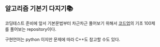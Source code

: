 ## 알고리즘 기본기 다지기📚

코딩테스트 준비에 앞서 기본문법부터 차근차근 풀어보기 위해서 [코드업](https://codeup.kr/problemsetsol.php?psid=23)의 기초 100제를 풀어보는 repository이다.

구현언어는 python 이지만 문제에 따라 C++도 참고할 수도 있다.

